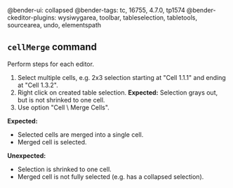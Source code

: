 @bender-ui: collapsed
@bender-tags: tc, 16755, 4.7.0, tp1574
@bender-ckeditor-plugins: wysiwygarea, toolbar, tableselection, tabletools, sourcearea, undo, elementspath

## `cellMerge` command

Perform steps for each editor.

1. Select multiple cells, e.g. 2x3 selection starting at "Cell 1.1.1" and ending at "Cell 1.3.2".
1. Right click on created table selection.
	**Expected:** Selection grays out, but is not shrinked to one cell.
1. Use option "Cell \ Merge Cells".

**Expected:**

* Selected cells are merged into a single cell.
* Merged cell is selected.

**Unexpected:**

* Selection is shrinked to one cell.
* Merged cell is not fully selected (e.g. has a collapsed selection).
